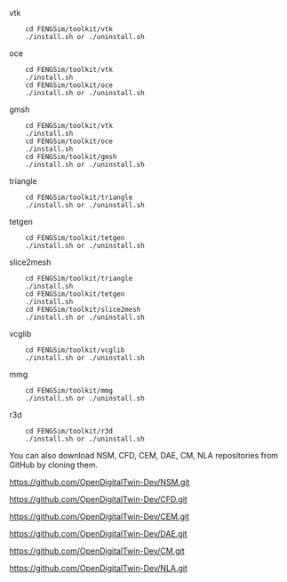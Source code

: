 vtk
```
	cd FENGSim/toolkit/vtk
	./install.sh or ./uninstall.sh
```
oce
```
	cd FENGSim/toolkit/vtk
	./install.sh
	cd FENGSim/toolkit/oce
	./install.sh or ./uninstall.sh
```
gmsh
```
	cd FENGSim/toolkit/vtk
	./install.sh
	cd FENGSim/toolkit/oce
	./install.sh
	cd FENGSim/toolkit/gmsh
	./install.sh or ./uninstall.sh
```
triangle
```
	cd FENGSim/toolkit/triangle
	./install.sh or ./uninstall.sh
```
tetgen
```
	cd FENGSim/toolkit/tetgen
	./install.sh or ./uninstall.sh
```
slice2mesh
```
	cd FENGSim/toolkit/triangle
	./install.sh
	cd FENGSim/toolkit/tetgen
	./install.sh
	cd FENGSim/toolkit/slice2mesh
	./install.sh or ./uninstall.sh
```
vcglib
```
	cd FENGSim/toolkit/vcglib
	./install.sh or ./uninstall.sh
```
mmg
```
	cd FENGSim/toolkit/mmg
	./install.sh or ./uninstall.sh
```
r3d
```
	cd FENGSim/toolkit/r3d
	./install.sh or ./uninstall.sh
```

You can also download NSM, CFD, CEM, DAE, CM, NLA repositories from GitHub by cloning them.

https://github.com/OpenDigitalTwin-Dev/NSM.git

https://github.com/OpenDigitalTwin-Dev/CFD.git

https://github.com/OpenDigitalTwin-Dev/CEM.git

https://github.com/OpenDigitalTwin-Dev/DAE.git

https://github.com/OpenDigitalTwin-Dev/CM.git

https://github.com/OpenDigitalTwin-Dev/NLA.git


